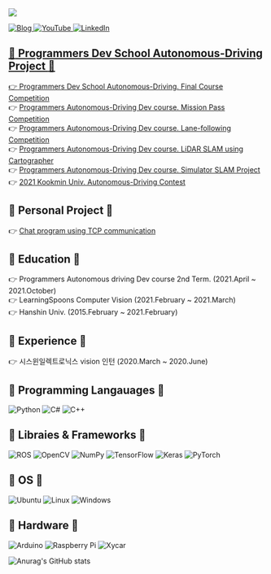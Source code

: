 <img src="https://capsule-render.vercel.app/api?type=waving&color=gradient&height=200&section=header&text=Kyeongmuk%20Lim&fontSize=50&fontAlignY=30&animation=fadeIn&desc=끝없는 배움을 추구하는 개발자&descAlignY=50&descSize=30" />

<a href=https://limkyeongmuk.github.io//>![Blog](https://img.shields.io/badge/Blog-FF5722?style=for-the-badge&logo=blogger&logoColor=white) 
<a href=https://www.youtube.com/channel/UCjhV9mN7mTBxJsNFwJ03tyw/>![YouTube](https://img.shields.io/badge/<YouTube>-%23FF0000.svg?style=for-the-badge&logo=YouTube&logoColor=white) 
<a href=https://www.linkedin.com/in/kyeongmuk-lim-67b696220//>![LinkedIn](https://img.shields.io/badge/linkedin-%230077B5.svg?style=for-the-badge&logo=linkedin&logoColor=white) 
## :muscle:  Programmers Dev School Autonomous-Driving Project  :muscle:
:point_right: [Programmers Dev School Autonomous-Driving. Final Course Competition](https://github.com/LimKyeongmuk/final_project "Final Project")  
:point_right: [Programmers Autonomous-Driving Dev course. Mission Pass Competition](https://github.com/LimKyeongmuk/Project4 "Project3")  
:point_right: [Programmers Autonomous-Driving Dev course. Lane-following Competition](https://github.com/LimKyeongmuk/Project2 "Project2")  
:point_right: [Programmers Autonomous-Driving Dev course. LiDAR SLAM using Cartographer](https://github.com/LimKyeongmuk/Project6 "Project6")  
:point_right: [Programmers Autonomous-Driving Dev course. Simulator SLAM Project](https://github.com/LimKyeongmuk/Project5 "Project5")  
:point_right: [2021 Kookmin Univ. Autonomous-Driving Contest](https://github.com/LimKyeongmuk/Project1 "Project1")  

## :pizza:  Personal Project :pizza:
:point_right: [Chat program using TCP communication](https://github.com/LimKyeongmuk/chat_program "chat_program")

## :school:  Education  :school:  
:point_right: Programmers Autonomous driving Dev course 2nd Term. (2021.April ~ 2021.October)  
:point_right: LearningSpoons Computer Vision (2021.February ~ 2021.March)  
:point_right: Hanshin Univ. (2015.February ~ 2021.February)  

## :office:  Experience  :office:  
:point_right: 시스윈일렉트로닉스 vision 인턴 (2020.March ~ 2020.June)  

## :hamburger:  Programming Langauages  :hamburger:  
![Python](https://img.shields.io/badge/python-3670A0?style=for-the-badge&logo=python&logoColor=ffdd54)
![C#](https://img.shields.io/badge/c%23-%23239120.svg?style=for-the-badge&logo=c-sharp&logoColor=white)
![C++](https://img.shields.io/badge/c++-%2300599C.svg?style=for-the-badge&logo=c%2B%2B&logoColor=white)

## :crown:  Libraies & Frameworks  :crown:  
![ROS](https://img.shields.io/badge/ros-%230A0FF9.svg?style=for-the-badge&logo=ros&logoColor=white)
![OpenCV](https://img.shields.io/badge/opencv-%23white.svg?style=for-the-badge&logo=opencv&logoColor=white)
![NumPy](https://img.shields.io/badge/numpy-%23013243.svg?style=for-the-badge&logo=numpy&logoColor=white)
![TensorFlow](https://img.shields.io/badge/TensorFlow-%23FF6F00.svg?style=for-the-badge&logo=TensorFlow&logoColor=white)
![Keras](https://img.shields.io/badge/Keras-%23D00000.svg?style=for-the-badge&logo=Keras&logoColor=white)
![PyTorch](https://img.shields.io/badge/PyTorch-%23EE4C2C.svg?style=for-the-badge&logo=PyTorch&logoColor=white)

## :gem:  OS  :gem:  
![Ubuntu](https://img.shields.io/badge/Ubuntu-E95420?style=for-the-badge&logo=ubuntu&logoColor=white)
![Linux](https://img.shields.io/badge/Linux-FCC624?style=for-the-badge&logo=linux&logoColor=black)
![Windows](https://img.shields.io/badge/Windows-0078D6?style=for-the-badge&logo=windows&logoColor=white)

## :apple:  Hardware  :apple:
![Arduino](https://img.shields.io/badge/-Arduino-00979D?style=for-the-badge&logo=Arduino&logoColor=white)
![Raspberry Pi](https://img.shields.io/badge/-RaspberryPi-C51A4A?style=for-the-badge&logo=Raspberry-Pi)
![Xycar](https://img.shields.io/badge/-xycar-FCC624?style=for-the-badge&logo=amp)

![Anurag's GitHub stats](https://github-readme-stats.vercel.app/api?username=Limkyeongmuk&&show_icons=true&theme=yeblu)

<!--
**LimKyeongmuk/LimKyeongmuk** is a ✨ _special_ ✨ repository because its `README.md` (this file) appears on your GitHub profile.

Here are some ideas to get you started:

- 🔭 I’m currently working on ...
- 🌱 I’m currently learning ...
- 👯 I’m looking to collaborate on ...
- 🤔 I’m looking for help with ...
- 💬 Ask me about ...
- 📫 How to reach me: ...
- 😄 Pronouns: ...
- ⚡ Fun fact: ...
-->
